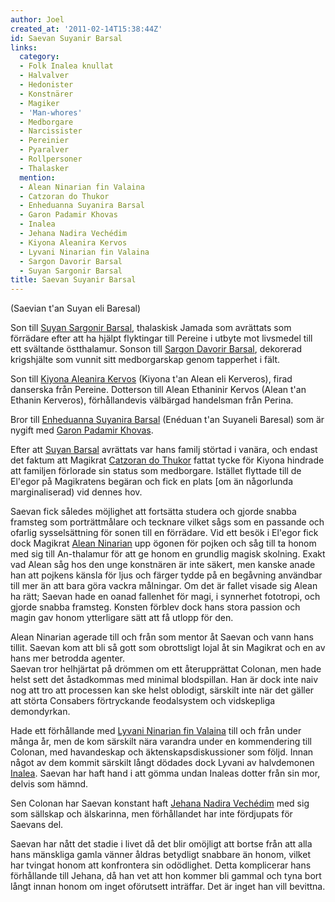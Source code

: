 ```yaml
---
author: Joel
created_at: '2011-02-14T15:38:44Z'
id: Saevan Suyanir Barsal
links:
  category:
  - Folk Inalea knullat
  - Halvalver
  - Hedonister
  - Konstnärer
  - Magiker
  - 'Man-whores'
  - Medborgare
  - Narcissister
  - Pereinier
  - Pyaralver
  - Rollpersoner
  - Thalasker
  mention:
  - Alean Ninarian fin Valaina
  - Catzoran do Thukor
  - Enheduanna Suyanira Barsal
  - Garon Padamir Khovas
  - Inalea
  - Jehana Nadira Vechédim
  - Kiyona Aleanira Kervos
  - Lyvani Ninarian fin Valaina
  - Sargon Davorir Barsal
  - Suyan Sargonir Barsal
title: Saevan Suyanir Barsal
---
```


(Saevian t'an Suyan eli Baresal)

Son till [Suyan Sargonir Barsal], thalaskisk Jamada som avrättats som förrädare efter att ha hjälpt
flyktingar till Pereine i utbyte mot livsmedel till ett svältande östthalamur. Sonson till [Sargon
Davorir Barsal], dekorerad krigshjälte som vunnit sitt medborgarskap genom tapperhet i fält.

Son till [Kiyona Aleanira Kervos] (Kiyona t'an Alean eli Kerveros), firad danserska från Pereine.
Dotterson till Alean Ethaninir Kervos (Alean t'an Ethanin Kerveros), förhållandevis välbärgad
handelsman från Perina.

Bror till [Enheduanna Suyanira Barsal] (Enéduan t'an Suyaneli Baresal) som är nygift med [Garon
Padamir Khovas].

Efter att [Suyan Barsal][Suyan Sargonir Barsal] avrättats var hans familj störtad i vanära, och
endast det faktum att Magikrat [Catzoran do Thukor] fattat tycke för Kiyona hindrade att familjen
förlorade sin status som medborgare. Istället flyttade till de El'egor på Magikratens begäran och
fick en plats \[om än någorlunda marginaliserad) vid dennes hov.

Saevan fick således möjlighet att fortsätta studera och gjorde snabba framsteg som porträttmålare
och tecknare vilket sågs som en passande och ofarlig sysselsättning för sonen till en förrädare. Vid
ett besök i El'egor fick dock Magikrat [Alean Ninarian] upp ögonen för pojken och såg till ta honom
med sig till An-thalamur för att ge honom en grundlig magisk skolning. Exakt vad Alean såg hos den
unge konstnären är inte säkert, men kanske anade han att pojkens känsla för ljus och färger tydde på
en begåvning användbar till mer än att bara göra vackra målningar. Om det är fallet visade sig Alean
ha rätt; Saevan hade en oanad fallenhet för magi, i synnerhet fototropi, och gjorde snabba framsteg.
Konsten förblev dock hans stora passion och magin gav honom ytterligare sätt att få utlopp för den.

Alean Ninarian agerade till och från som mentor åt Saevan och vann hans tillit. Saevan kom att bli
så gott som obrottsligt lojal åt sin Magikrat och en av hans mer betrodda agenter.\
Saevan tror helhjärtat på drömmen om ett återupprättat Colonan, men hade helst sett det åstadkommas
med minimal blodspillan. Han är dock inte naiv nog att tro att processen kan ske helst oblodigt,
särskilt inte när det gäller att störta Consabers förtryckande feodalsystem och vidskepliga
demondyrkan.

Hade ett förhållande med [Lyvani Ninarian fin Valaina] till och från under många år, men de kom
särskilt nära varandra under en kommendering till Colonan, med havandeskap och
äktenskapsdiskussioner som följd. Innan något av dem kommit särskilt långt dödades dock Lyvani av
halvdemonen [Inalea]. Saevan har haft hand i att gömma undan Inaleas dotter från sin mor, delvis som
hämnd.

Sen Colonan har Saevan konstant haft [Jehana Nadira Vechédim] med sig som sällskap och älskarinna,
men förhållandet har inte fördjupats för Saevans del.

Saevan har nått det stadie i livet då det blir omöjligt att bortse från att alla hans mänskliga
gamla vänner åldras betydligt snabbare än honom, vilket har tvingat honom att konfrontera sin
odödlighet. Detta komplicerar hans förhållande till Jehana, då han vet att hon kommer bli gammal och
tyna bort långt innan honom om inget oförutsett inträffar. Det är inget han vill bevittna.

  [Suyan Sargonir Barsal]: Suyan_Sargonir_Barsal
  [Sargon Davorir Barsal]: Sargon_Davorir_Barsal
  [Kiyona Aleanira Kervos]: Kiyona_Aleanira_Kervos
  [Enheduanna Suyanira Barsal]: Enheduanna_Suyanira_Barsal
  [Garon Padamir Khovas]: Garon_Padamir_Khovas
  [Catzoran do Thukor]: Catzoran_do_Thukor
  [Alean Ninarian]: Alean_Ninarian_fin_Valaina
  [Lyvani Ninarian fin Valaina]: Lyvani_Ninarian_fin_Valaina
  [Inalea]: Inalea
  [Jehana Nadira Vechédim]: Jehana_Nadira_Vechédim